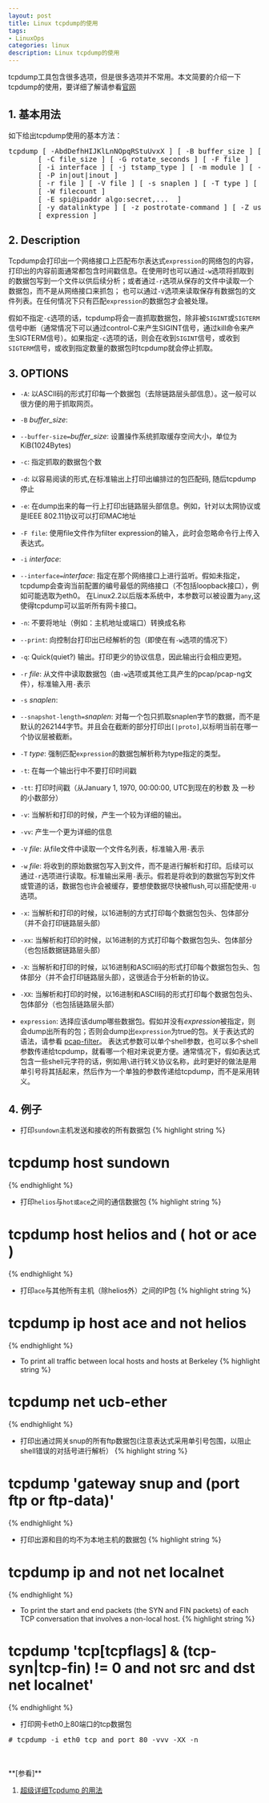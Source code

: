 ```yaml
---
layout: post
title: Linux tcpdump的使用
tags:
- LinuxOps
categories: linux
description: Linux tcpdump的使用
---
```



tcpdump工具包含很多选项，但是很多选项并不常用。本文简要的介绍一下tcpdump的使用，要详细了解请参看[官网](http://www.tcpdump.org/manpages/tcpdump.1.html)


<!-- more -->


## 1. 基本用法

如下给出tcpdump使用的基本方法：
<pre>
tcpdump [ -AbdDefhHIJKlLnNOpqRStuUvxX ] [ -B buffer_size ] [ -c count ]
       [ -C file_size ] [ -G rotate_seconds ] [ -F file ]
       [ -i interface ] [ -j tstamp_type ] [ -m module ] [ -M secret ]
       [ -P in|out|inout ]
       [ -r file ] [ -V file ] [ -s snaplen ] [ -T type ] [ -w file ]
       [ -W filecount ]
       [ -E spi@ipaddr algo:secret,...  ]
       [ -y datalinktype ] [ -z postrotate-command ] [ -Z user ]
       [ expression ]
</pre>

## 2. Description

Tcpdump会打印出一个网络接口上匹配布尔表达式```expression```的网络包的内容，打印出的内容前面通常都包含时间戳信息。在使用时也可以通过```-w```选项将抓取到的数据包写到一个文件以供后续分析；或者通过```-r```选项从保存的文件中读取一个数据包，而不是从网络接口来抓包； 也可以通过```-V```选项来读取保存有数据包的文件列表。在任何情况下只有匹配```expression```的数据包才会被处理。

假如不指定```-c```选项的话，tcpdump将会一直抓取数据包，除非被```SIGINT```或```SIGTERM```信号中断（通常情况下可以通过control-C来产生SIGINT信号，通过kill命令来产生SIGTERM信号）。如果指定```-c```选项的话，则会在收到```SIGINT```信号，或收到```SIGTERM```信号，或收到指定数量的数据包时tcpdump就会停止抓取。


## 3. OPTIONS
* ```-A```: 以ASCII码的形式打印每一个数据包（去除链路层头部信息）。这一般可以很方便的用于抓取网页。

* ```-B``` *buffer_size*:

* ```--buffer-size=```*buffer_size*: 设置操作系统抓取缓存空间大小，单位为KiB(1024Bytes)


* ```-c```: 指定抓取的数据包个数

* ```-d```: 以容易阅读的形式,在标准输出上打印出编排过的包匹配码, 随后tcpdump停止

* ```-e```: 在dump出来的每一行上打印出链路层头部信息。例如，针对以太网协议或是IEEE 802.11协议可以打印MAC地址

* ```-F file```: 使用file文件作为filter expression的输入，此时会忽略命令行上传入表达式。

* ```-i``` *interface*:
* ```--interface=```*interface*: 指定在那个网络接口上进行监听。假如未指定，tcpdump会查询当前配置的编号最低的网络接口（不包括loopback接口），例如可能选取为eth0。 在Linux2.2以后版本系统中，本参数可以被设置为```any```,这使得tcpdump可以监听所有网卡接口。

* ```-n```: 不要将地址（例如：主机地址或端口）转换成名称

* ```--print```: 向控制台打印出已经解析的包（即使在有```-w```选项的情况下）

* ```-q```: Quick(quiet?) 输出。打印更少的协议信息，因此输出行会相应更短。

* ```-r``` *file*: 从文件中读取数据包（由```-w```选项或其他工具产生的pcap/pcap-ng文件），标准输入用```-```表示

* ```-s``` *snaplen*:
* ```--snapshot-length=```*snaplen*: 对每一个包只抓取snaplen字节的数据，而不是默认的262144字节。并且会在截断的部分打印出```[|proto]```,以标明当前在哪一个协议层被截断。


* ```-T``` *type*: 强制匹配```expression```的数据包解析称为type指定的类型。

* ```-t```: 在每一个输出行中不要打印时间戳

* ```-tt```: 打印时间戳（从January 1, 1970, 00:00:00, UTC到现在的秒数 及 一秒的小数部分）

* ```-v```: 当解析和打印的时候，产生一个较为详细的输出。

* ```-vv```: 产生一个更为详细的信息

* ```-V``` *file*: 从file文件中读取一个文件名列表，标准输入用```-```表示

* ```-w``` *file*: 将收到的原始数据包写入到文件，而不是进行解析和打印。后续可以通过```-r```选项进行读取。标准输出采用```-```表示。假若是将收到的数据包写到文件或管道的话，数据包也许会被缓存，要想使数据尽快被flush,可以搭配使用```-U```选项。

* ```-x```: 当解析和打印的时候，以16进制的方式打印每个数据包包头、包体部分（并不会打印链路层头部）

* ```-xx```: 当解析和打印的时候，以16进制的方式打印每个数据包包头、包体部分（也包括数据链路层头部）

* ```-X```: 当解析和打印的时候，以16进制和ASCII码的形式打印每个数据包包头、包体部分（并不会打印链路层头部），这很适合于分析新的协议。

* ```-XX```: 当解析和打印的时候，以16进制和ASCII码的形式打印每个数据包包头、包体部分（也包括链路层头部）

* ```expression```: 选择应该dump哪些数据包。假如并没有*expression*被指定，则会dump出所有的包；否则会dump出```expression```为true的包。关于表达式的语法，请参看 [pcap-filter](http://www.tcpdump.org/manpages/pcap-filter.7.html)。 表达式参数可以单个shell参数，也可以多个shell参数传递给tcpdump，就看哪一个相对来说更方便。通常情况下，假如表达式包含一些shell元字符的话，例如用```\```进行转义协议名称，此时更好的做法是用单引号将其括起来，然后作为一个单独的参数传递给tcpdump，而不是采用转义。


## 4. 例子

* 打印```sundown```主机发送和接收的所有数据包
{% highlight string %}
# tcpdump host sundown
{% endhighlight %}

* 打印```helios```与```hot或ace```之间的通信数据包
{% highlight string %}
# tcpdump host helios and \( hot or ace \)
{% endhighlight %}

* 打印```ace```与其他所有主机（除helios外）之间的IP包
{% highlight string %}
# tcpdump ip host ace and not helios
{% endhighlight %}


* To print all traffic between local hosts and hosts at Berkeley
{% highlight string %}
# tcpdump net ucb-ether
{% endhighlight %}


* 打印出通过网关snup的所有ftp数据包(注意表达式采用单引号包围，以阻止shell错误的对括号进行解析）
{% highlight string %}
# tcpdump 'gateway snup and (port ftp or ftp-data)'
{% endhighlight %}


* 打印出源和目的均不为本地主机的数据包
{% highlight string %}
# tcpdump ip and not net localnet
{% endhighlight %}

* To print the start and end packets (the SYN and FIN packets) of each TCP conversation that involves a non-local host.
{% highlight string %}
# tcpdump 'tcp[tcpflags] & (tcp-syn|tcp-fin) != 0 and not src and dst net localnet'
{% endhighlight %} 

* 打印网卡eth0上80端口的tcp数据包
<pre>
# tcpdump -i eth0 tcp and port 80 -vvv -XX -n
</pre>



<br />
<br />
**[参看]**

1. [超级详细Tcpdump 的用法](https://www.cnblogs.com/maifengqiang/p/3863168.html)

<br />
<br />
<br />





